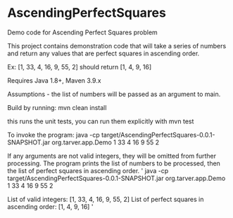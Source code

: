 # AscendingPerfectSquares
Demo code for Ascending Perfect Squares problem

This project contains demonstration code that will take a series of numbers and return any values that are perfect squares in ascending order.

Ex: [1, 33, 4, 16, 9, 55, 2] should return [1, 4, 9, 16]


Requires Java 1.8+, Maven 3.9.x

Assumptions - the list of numbers will be passed as an argument to main.  

Build by running:
mvn clean install

this runs the unit tests, you can run them explicitly with
mvn test

To invoke the program:
java -cp target/AscendingPerfectSquares-0.0.1-SNAPSHOT.jar org.tarver.app.Demo 1 33 4 16 9 55 2

If any arguments are not valid integers, they will be omitted from further processing.
The program prints the list of numbers to be processed, then the list of perfect squares in ascending order.
'
java -cp target/AscendingPerfectSquares-0.0.1-SNAPSHOT.jar org.tarver.app.Demo 1 33 4 16 9 55 2

List of valid integers:
[1, 33, 4, 16, 9, 55, 2]
List of perfect squares in ascending order:
[1, 4, 9, 16]
'
